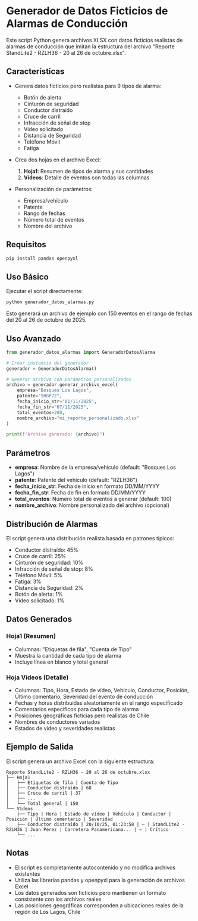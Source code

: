 # Generador de Datos Ficticios de Alarmas de Conducción

Este script Python genera archivos XLSX con datos ficticios realistas de alarmas de conducción que imitan la estructura del archivo "Reporte StandLite2 - RZLH36 - 20 al 26 de octubre.xlsx".

## Características

- Genera datos ficticios pero realistas para 9 tipos de alarma:
  - Botón de alerta
  - Cinturón de seguridad
  - Conductor distraído
  - Cruce de carril
  - Infracción de señal de stop
  - Vídeo solicitado
  - Distancia de Seguridad
  - Teléfono Móvil
  - Fatiga

- Crea dos hojas en el archivo Excel:
  1. **Hoja1**: Resumen de tipos de alarma y sus cantidades
  2. **Vídeos**: Detalle de eventos con todas las columnas

- Personalización de parámetros:
  - Empresa/vehículo
  - Patente
  - Rango de fechas
  - Número total de eventos
  - Nombre del archivo

## Requisitos

```bash
pip install pandas openpyxl
```

## Uso Básico

Ejecutar el script directamente:

```bash
python generador_datos_alarmas.py
```

Esto generará un archivo de ejemplo con 150 eventos en el rango de fechas del 20 al 26 de octubre de 2025.

## Uso Avanzado

```python
from generador_datos_alarmas import GeneradorDatosAlarma

# Crear instancia del generador
generador = GeneradorDatosAlarma()

# Generar archivo con parámetros personalizados
archivo = generador.generar_archivo_excel(
    empresa="Bosques Los Lagos",
    patente="SHGP72",
    fecha_inicio_str="01/11/2025",
    fecha_fin_str="07/11/2025",
    total_eventos=200,
    nombre_archivo="mi_reporte_personalizado.xlsx"
)

print(f"Archivo generado: {archivo}")
```

## Parámetros

- **empresa**: Nombre de la empresa/vehículo (default: "Bosques Los Lagos")
- **patente**: Patente del vehículo (default: "RZLH36")
- **fecha_inicio_str**: Fecha de inicio en formato DD/MM/YYYY
- **fecha_fin_str**: Fecha de fin en formato DD/MM/YYYY
- **total_eventos**: Número total de eventos a generar (default: 100)
- **nombre_archivo**: Nombre personalizado del archivo (opcional)

## Distribución de Alarmas

El script genera una distribución realista basada en patrones típicos:

- Conductor distraído: 45%
- Cruce de carril: 25%
- Cinturón de seguridad: 10%
- Infracción de señal de stop: 8%
- Teléfono Móvil: 5%
- Fatiga: 3%
- Distancia de Seguridad: 2%
- Botón de alerta: 1%
- Vídeo solicitado: 1%

## Datos Generados

### Hoja1 (Resumen)
- Columnas: "Etiquetas de fila", "Cuenta de Tipo"
- Muestra la cantidad de cada tipo de alarma
- Incluye línea en blanco y total general

### Hoja Vídeos (Detalle)
- Columnas: Tipo, Hora, Estado de vídeo, Vehículo, Conductor, Posición, Último comentario, Severidad del evento de conducción
- Fechas y horas distribuidas aleatoriamente en el rango especificado
- Comentarios específicos para cada tipo de alarma
- Posiciones geográficas ficticias pero realistas de Chile
- Nombres de conductores variados
- Estados de video y severidades realistas

## Ejemplo de Salida

El script genera un archivo Excel con la siguiente estructura:

```
Reporte StandLite2 - RZLH36 - 20 al 26 de octubre.xlsx
├── Hoja1
│   ├── Etiquetas de fila | Cuenta de Tipo
│   ├── Conductor distraído | 68
│   ├── Cruce de carril | 37
│   ├── ...
│   └── Total general | 150
└── Vídeos
    ├── Tipo | Hora | Estado de vídeo | Vehículo | Conductor | Posición | Último comentario | Severidad
    ├── Conductor distraído | 20/10/25, 01:23:58 | — | StandLite2 - RZLH36 | Juan Pérez | Carretera Panamericana... | — | Crítico
    └── ...
```

## Notas

- El script es completamente autocontenido y no modifica archivos existentes
- Utiliza las librerías pandas y openpyxl para la generación de archivos Excel
- Los datos generados son ficticios pero mantienen un formato consistente con los archivos reales
- Las posiciones geográficas corresponden a ubicaciones reales de la región de Los Lagos, Chile